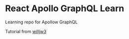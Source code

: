 # React Apollo GraphQL Learn
Learning repo for Apollow GraphQL

Tutorial from [willjw3](https://www.youtube.com/watch?v=h-ZCVUAzR-0&list=PLASldBPN_pkDUuOzyPotAkKmvwqyDoA0g)